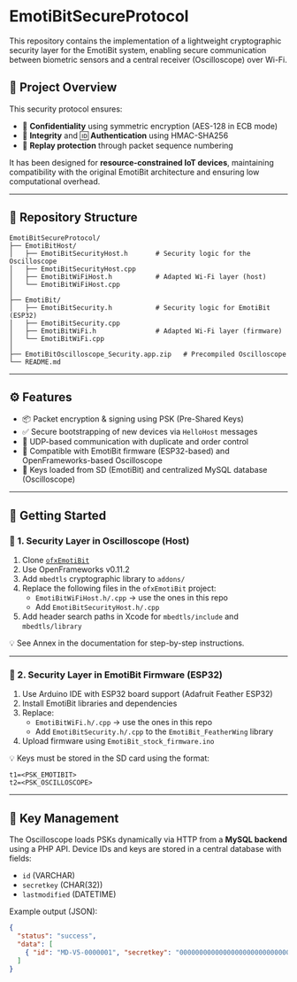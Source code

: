 # EmotiBitSecureProtocol

This repository contains the implementation of a lightweight cryptographic security layer for the EmotiBit system, enabling secure communication between biometric sensors and a central receiver (Oscilloscope) over Wi-Fi.

## 🧩 Project Overview

This security protocol ensures:

- 🔐 **Confidentiality** using symmetric encryption (AES-128 in ECB mode)
- 🧾 **Integrity** and 🆔 **Authentication** using HMAC-SHA256
- 🔄 **Replay protection** through packet sequence numbering

It has been designed for **resource-constrained IoT devices**, maintaining compatibility with the original EmotiBit architecture and ensuring low computational overhead.

---

## 📁 Repository Structure
```
EmotiBitSecureProtocol/
├── EmotiBitHost/
│   ├── EmotiBitSecurityHost.h       # Security logic for the Oscilloscope
│   ├── EmotiBitSecurityHost.cpp
│   ├── EmotiBitWiFiHost.h           # Adapted Wi-Fi layer (host)
│   └── EmotiBitWiFiHost.cpp
│
├── EmotiBit/
│   ├── EmotiBitSecurity.h           # Security logic for EmotiBit (ESP32)
│   ├── EmotiBitSecurity.cpp
│   ├── EmotiBitWiFi.h               # Adapted Wi-Fi layer (firmware)
│   └── EmotiBitWiFi.cpp
│
├── EmotiBitOscilloscope_Security.app.zip   # Precompiled Oscilloscope 
└── README.md
```

---

## ⚙️ Features

- 📦 Packet encryption & signing using PSK (Pre-Shared Keys)
- ✅ Secure bootstrapping of new devices via `HelloHost` messages
- 📡 UDP-based communication with duplicate and order control
- 🔄 Compatible with EmotiBit firmware (ESP32-based) and OpenFrameworks-based Oscilloscope
- 🔐 Keys loaded from SD (EmotiBit) and centralized MySQL database (Oscilloscope)

---

## 🔧 Getting Started

### 🧠 1. Security Layer in Oscilloscope (Host)
1. Clone [`ofxEmotiBit`](https://github.com/EmotiBit/ofxEmotiBit)
2. Use OpenFrameworks v0.11.2
3. Add `mbedtls` cryptographic library to `addons/`
4. Replace the following files in the `ofxEmotiBit` project:
   - `EmotiBitWiFiHost.h/.cpp` → use the ones in this repo
   - Add `EmotiBitSecurityHost.h/.cpp`
5. Add header search paths in Xcode for `mbedtls/include` and `mbedtls/library`

💡 See Annex in the documentation for step-by-step instructions.

---

### 📲 2. Security Layer in EmotiBit Firmware (ESP32)
1. Use Arduino IDE with ESP32 board support (Adafruit Feather ESP32)
2. Install EmotiBit libraries and dependencies
3. Replace:
   - `EmotiBitWiFi.h/.cpp` → use the ones in this repo
   - Add `EmotiBitSecurity.h/.cpp` to the `EmotiBit_FeatherWing` library
4. Upload firmware using `EmotiBit_stock_firmware.ino`

💡 Keys must be stored in the SD card using the format:
```
t1=<PSK_EMOTIBIT>
t2=<PSK_OSCILLOSCOPE>
```

---

## 🔐 Key Management

The Oscilloscope loads PSKs dynamically via HTTP from a **MySQL backend** using a PHP API. Device IDs and keys are stored in a central database with fields:

- `id` (VARCHAR)
- `secretkey` (CHAR(32))
- `lastmodified` (DATETIME)

Example output (JSON):

```json
{
  "status": "success",
  "data": [
    { "id": "MD-V5-0000001", "secretkey": "00000000000000000000000000000000", "lastmodified": "2025-04-25 06:01:00" }
  ]
}

